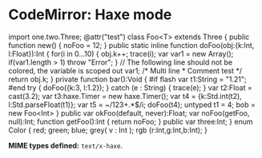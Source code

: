 CodeMirror: Haxe mode
=====================

import one.two.Three; @attr("test") class Foo&lt;T&gt; extends Three { public function new() { noFoo = 12; } public static inline function doFoo(obj:{k:Int, l:Float}):Int { for(i in 0...10) { obj.k++; trace(i); var var1 = new Array(); if(var1.length &gt; 1) throw "Error"; } // The following line should not be colored, the variable is scoped out var1; /\* Multi line \* Comment test \*/ return obj.k; } private function bar():Void { \#if flash var t1:String = "1.21"; \#end try { doFoo({k:3, l:1.2}); } catch (e : String) { trace(e); } var t2:Float = cast(3.2); var t3:haxe.Timer = new haxe.Timer(); var t4 = {k:Std.int(t2), l:Std.parseFloat(t1)}; var t5 = ~/123+.\*$/i; doFoo(t4); untyped t1 = 4; bob = new Foo&lt;Int&gt; } public var okFoo(default, never):Float; var noFoo(getFoo, null):Int; function getFoo():Int { return noFoo; } public var three:Int; } enum Color { red; green; blue; grey( v : Int ); rgb (r:Int,g:Int,b:Int); }

**MIME types defined:** `text/x-haxe`.
